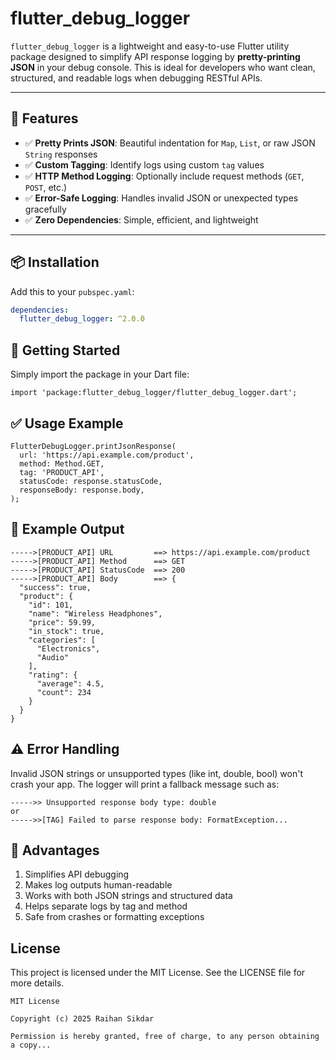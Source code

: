 # flutter_debug_logger

`flutter_debug_logger` is a lightweight and easy-to-use Flutter utility package designed to simplify API response logging by **pretty-printing JSON** in your debug console. This is ideal for developers who want clean, structured, and readable logs when debugging RESTful APIs.

---

## 🚀 Features

- ✅ **Pretty Prints JSON**: Beautiful indentation for `Map`, `List`, or raw JSON `String` responses
- ✅ **Custom Tagging**: Identify logs using custom `tag` values
- ✅ **HTTP Method Logging**: Optionally include request methods (`GET`, `POST`, etc.)
- ✅ **Error-Safe Logging**: Handles invalid JSON or unexpected types gracefully
- ✅ **Zero Dependencies**: Simple, efficient, and lightweight

---

## 📦 Installation

Add this to your `pubspec.yaml`:

```yaml
dependencies:
  flutter_debug_logger: ^2.0.0

```

## 🧩 Getting Started
Simply import the package in your Dart file:
```
import 'package:flutter_debug_logger/flutter_debug_logger.dart';

```

## ✅ Usage Example
```
FlutterDebugLogger.printJsonResponse(
  url: 'https://api.example.com/product',
  method: Method.GET,
  tag: 'PRODUCT_API',
  statusCode: response.statusCode,
  responseBody: response.body,
);

```

## 🧪 Example Output

```
----->[PRODUCT_API] URL         ==> https://api.example.com/product
----->[PRODUCT_API] Method      ==> GET
----->[PRODUCT_API] StatusCode  ==> 200
----->[PRODUCT_API] Body        ==> {
  "success": true,
  "product": {
    "id": 101,
    "name": "Wireless Headphones",
    "price": 59.99,
    "in_stock": true,
    "categories": [
      "Electronics",
      "Audio"
    ],
    "rating": {
      "average": 4.5,
      "count": 234
    }
  }
}

```

## ⚠️ Error Handling
Invalid JSON strings or unsupported types (like int, double, bool) won't crash your app. The logger will print a fallback message such as:
```
----->> Unsupported response body type: double
or
----->>[TAG] Failed to parse response body: FormatException...
```

## 🧠 Advantages
1. Simplifies API debugging
2. Makes log outputs human-readable 
3. Works with both JSON strings and structured data 
4. Helps separate logs by tag and method 
5. Safe from crashes or formatting exceptions

## License
This project is licensed under the MIT License. See the LICENSE file for more details.

```text
MIT License

Copyright (c) 2025 Raihan Sikdar

Permission is hereby granted, free of charge, to any person obtaining a copy...